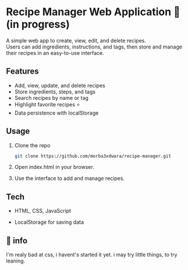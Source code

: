 # Recipe Manager Web Application 🍲 (in progress)

A simple web app to create, view, edit, and delete recipes.  
Users can add ingredients, instructions, and tags, then store and manage their recipes in an easy-to-use interface.

## Features
- Add, view, update, and delete recipes  
- Store ingredients, steps, and tags  
- Search recipes by name or tag  
- Highlight favorite recipes ⭐  
- Data persistence with localStorage  

## Usage
1. Clone the repo  
   ```bash
   git clone https://github.com/morba3xdwara/recipe-manager.git
2. Open index.html in your browser.

3. Use the interface to add and manage recipes.

## Tech

- HTML, CSS, JavaScript

- LocalStorage for saving data

## 🧰 info

I'm realy bad at css, i havent's started it yet.
i may try little things, to try leaning.

